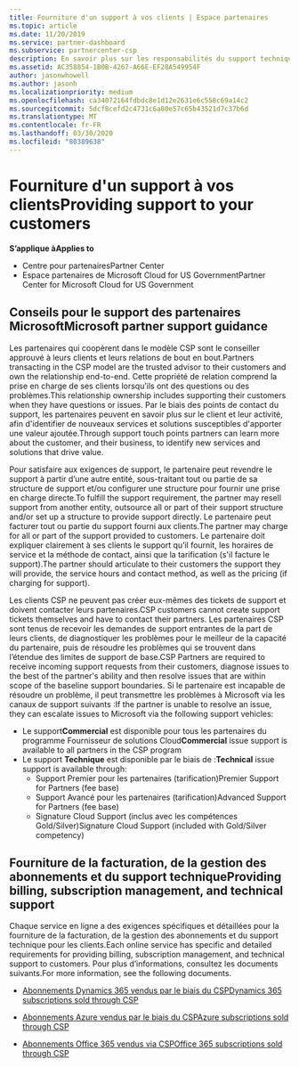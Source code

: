 ```yaml
---
title: Fourniture d'un support à vos clients | Espace partenaires
ms.topic: article
ms.date: 11/20/2019
ms.service: partner-dashboard
ms.subservice: partnercenter-csp
description: En savoir plus sur les responsabilités du support technique des partenaires dans le programme CSP.
ms.assetid: AC358854-1B0B-4267-A66E-EF28A549954F
author: jasonwhowell
ms.author: jasonh
ms.localizationpriority: medium
ms.openlocfilehash: ca34072164fdbdc8e1d12e2631e6c558c69a14c2
ms.sourcegitcommit: 5dcf8cefd2c4731c6a80e57c65b43521d7c37b6d
ms.translationtype: MT
ms.contentlocale: fr-FR
ms.lasthandoff: 03/30/2020
ms.locfileid: "80389638"
---
```

# <a name="providing-support-to-your-customers"></a><span data-ttu-id="fd0fb-103">Fourniture d'un support à vos clients</span><span class="sxs-lookup"><span data-stu-id="fd0fb-103">Providing support to your customers</span></span>

<span data-ttu-id="fd0fb-104">**S’applique à**</span><span class="sxs-lookup"><span data-stu-id="fd0fb-104">**Applies to**</span></span>

-  <span data-ttu-id="fd0fb-105">Centre pour partenaires</span><span class="sxs-lookup"><span data-stu-id="fd0fb-105">Partner Center</span></span>
-  <span data-ttu-id="fd0fb-106">Espace partenaires de Microsoft Cloud for US Government</span><span class="sxs-lookup"><span data-stu-id="fd0fb-106">Partner Center for Microsoft Cloud for US Government</span></span>


## <a name="microsoft-partner-support-guidance"></a><span data-ttu-id="fd0fb-107">Conseils pour le support des partenaires Microsoft</span><span class="sxs-lookup"><span data-stu-id="fd0fb-107">Microsoft partner support guidance</span></span>

<span data-ttu-id="fd0fb-108">Les partenaires qui coopèrent dans le modèle CSP sont le conseiller approuvé à leurs clients et leurs relations de bout en bout.</span><span class="sxs-lookup"><span data-stu-id="fd0fb-108">Partners transacting in the CSP model are the trusted advisor to their customers and own the relationship end-to-end.</span></span> <span data-ttu-id="fd0fb-109">Cette propriété de relation comprend la prise en charge de ses clients lorsqu’ils ont des questions ou des problèmes.</span><span class="sxs-lookup"><span data-stu-id="fd0fb-109">This relationship ownership includes supporting their customers when they have questions or issues.</span></span> <span data-ttu-id="fd0fb-110">Par le biais des points de contact du support, les partenaires peuvent en savoir plus sur le client et leur activité, afin d'identifier de nouveaux services et solutions susceptibles d'apporter une valeur ajoutée.</span><span class="sxs-lookup"><span data-stu-id="fd0fb-110">Through support touch points partners can learn more about the customer, and their business, to identify new services and solutions that drive value.</span></span>

<span data-ttu-id="fd0fb-111">Pour satisfaire aux exigences de support, le partenaire peut revendre le support à partir d’une autre entité, sous-traitant tout ou partie de sa structure de support et/ou configurer une structure pour fournir une prise en charge directe.</span><span class="sxs-lookup"><span data-stu-id="fd0fb-111">To fulfill the support requirement, the partner may resell support from another entity, outsource all or part of their support structure and/or set up a structure to provide support directly.</span></span>  <span data-ttu-id="fd0fb-112">Le partenaire peut facturer tout ou partie du support fourni aux clients.</span><span class="sxs-lookup"><span data-stu-id="fd0fb-112">The partner may charge for all or part of the support provided to customers.</span></span> <span data-ttu-id="fd0fb-113">Le partenaire doit expliquer clairement à ses clients le support qu’il fournit, les horaires de service et la méthode de contact, ainsi que la tarification (s'il facture le support).</span><span class="sxs-lookup"><span data-stu-id="fd0fb-113">The partner should articulate to their customers the support they will provide, the service hours and contact method, as well as the pricing (if charging for support).</span></span> 

<span data-ttu-id="fd0fb-114">Les clients CSP ne peuvent pas créer eux-mêmes des tickets de support et doivent contacter leurs partenaires.</span><span class="sxs-lookup"><span data-stu-id="fd0fb-114">CSP customers cannot create support tickets themselves and have to contact their partners.</span></span> <span data-ttu-id="fd0fb-115">Les partenaires CSP sont tenus de recevoir les demandes de support entrantes de la part de leurs clients, de diagnostiquer les problèmes pour le meilleur de la capacité du partenaire, puis de résoudre les problèmes qui se trouvent dans l’étendue des limites de support de base.</span><span class="sxs-lookup"><span data-stu-id="fd0fb-115">CSP Partners are required to receive incoming support requests from their customers, diagnose issues to the best of the partner's ability and then resolve issues that are within scope of the baseline support boundaries.</span></span> <span data-ttu-id="fd0fb-116">Si le partenaire est incapable de résoudre un problème, il peut transmettre les problèmes à Microsoft via les canaux de support suivants :</span><span class="sxs-lookup"><span data-stu-id="fd0fb-116">If the partner is unable to resolve an issue, they can escalate issues to Microsoft via the following support vehicles:</span></span>

- <span data-ttu-id="fd0fb-117">Le support**Commercial** est disponible pour tous les partenaires du programme Fournisseur de solutions Cloud</span><span class="sxs-lookup"><span data-stu-id="fd0fb-117">**Commercial** issue support is available to all partners in the CSP program</span></span>
-   <span data-ttu-id="fd0fb-118">Le support **Technique** est disponible par le biais de :</span><span class="sxs-lookup"><span data-stu-id="fd0fb-118">**Technical** issue support is available through:</span></span>
    -   <span data-ttu-id="fd0fb-119">Support Premier pour les partenaires (tarification)</span><span class="sxs-lookup"><span data-stu-id="fd0fb-119">Premier Support for Partners (fee base)</span></span>
    -   <span data-ttu-id="fd0fb-120">Support Avancé pour les partenaires (tarification)</span><span class="sxs-lookup"><span data-stu-id="fd0fb-120">Advanced Support for Partners (fee base)</span></span>
    -   <span data-ttu-id="fd0fb-121">Signature Cloud Support (inclus avec les compétences Gold/Silver)</span><span class="sxs-lookup"><span data-stu-id="fd0fb-121">Signature Cloud Support (included with Gold/Silver competency)</span></span>

## <a name="providing-billing-subscription-management-and-technical-support"></a><span data-ttu-id="fd0fb-122">Fourniture de la facturation, de la gestion des abonnements et du support technique</span><span class="sxs-lookup"><span data-stu-id="fd0fb-122">Providing billing, subscription management, and technical support</span></span> 

<span data-ttu-id="fd0fb-123">Chaque service en ligne a des exigences spécifiques et détaillées pour la fourniture de la facturation, de la gestion des abonnements et du support technique pour les clients.</span><span class="sxs-lookup"><span data-stu-id="fd0fb-123">Each online service has specific and detailed requirements for providing billing, subscription management, and technical support to customers.</span></span> <span data-ttu-id="fd0fb-124">Pour plus d’informations, consultez les documents suivants.</span><span class="sxs-lookup"><span data-stu-id="fd0fb-124">For more information, see the following documents.</span></span>

-   [<span data-ttu-id="fd0fb-125">Abonnements Dynamics 365 vendus par le biais du CSP</span><span class="sxs-lookup"><span data-stu-id="fd0fb-125">Dynamics 365 subscriptions sold through CSP</span></span>](https://www.microsoftpartnercommunity.com/t5/CSP/Microsoft-Partner-Support-Guidance/m-p/5262#M30)

-   [<span data-ttu-id="fd0fb-126">Abonnements Azure vendus par le biais du CSP</span><span class="sxs-lookup"><span data-stu-id="fd0fb-126">Azure subscriptions sold through CSP</span></span>](https://www.microsoftpartnercommunity.com/t5/CSP/Microsoft-Partner-Support-Guidance/m-p/5263#M31)

-   [<span data-ttu-id="fd0fb-127">Abonnements Office 365 vendus via CSP</span><span class="sxs-lookup"><span data-stu-id="fd0fb-127">Office 365 subscriptions sold through CSP</span></span>](https://www.microsoftpartnercommunity.com/t5/CSP/Microsoft-Partner-Support-Guidance/m-p/5264#M32)



 

 



